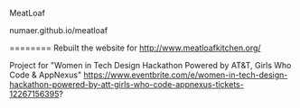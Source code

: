 MeatLoaf

numaer.github.io/meatloaf

======== 
Rebuilt the website for http://www.meatloafkitchen.org/

Project for "Women in Tech Design Hackathon Powered by AT&T, Girls Who Code & AppNexus"
https://www.eventbrite.com/e/women-in-tech-design-hackathon-powered-by-att-girls-who-code-appnexus-tickets-12267156395?
